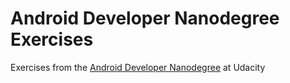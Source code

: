 # Android Developer Nanodegree Exercises
Exercises from the [Android Developer Nanodegree](https://www.udacity.com/course/android-developer-nanodegree-by-google--nd801) at Udacity
